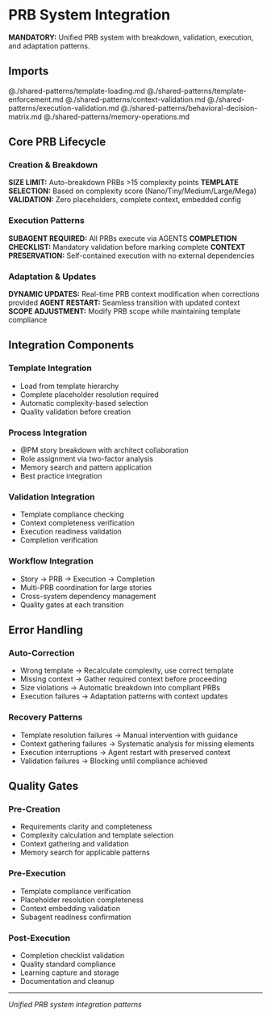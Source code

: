 # PRB System Integration

**MANDATORY:** Unified PRB system with breakdown, validation, execution, and adaptation patterns.

## Imports
@./shared-patterns/template-loading.md
@./shared-patterns/template-enforcement.md
@./shared-patterns/context-validation.md
@./shared-patterns/execution-validation.md
@./shared-patterns/behavioral-decision-matrix.md
@./shared-patterns/memory-operations.md

## Core PRB Lifecycle

### Creation & Breakdown
**SIZE LIMIT:** Auto-breakdown PRBs >15 complexity points
**TEMPLATE SELECTION:** Based on complexity score (Nano/Tiny/Medium/Large/Mega)
**VALIDATION:** Zero placeholders, complete context, embedded config

### Execution Patterns
**SUBAGENT REQUIRED:** All PRBs execute via AGENTS
**COMPLETION CHECKLIST:** Mandatory validation before marking complete
**CONTEXT PRESERVATION:** Self-contained execution with no external dependencies

### Adaptation & Updates
**DYNAMIC UPDATES:** Real-time PRB context modification when corrections provided
**AGENT RESTART:** Seamless transition with updated context
**SCOPE ADJUSTMENT:** Modify PRB scope while maintaining template compliance

## Integration Components

### Template Integration
- Load from template hierarchy
- Complete placeholder resolution required
- Automatic complexity-based selection
- Quality validation before creation

### Process Integration
- @PM story breakdown with architect collaboration
- Role assignment via two-factor analysis
- Memory search and pattern application
- Best practice integration

### Validation Integration
- Template compliance checking
- Context completeness verification
- Execution readiness validation
- Completion verification

### Workflow Integration
- Story → PRB → Execution → Completion
- Multi-PRB coordination for large stories
- Cross-system dependency management
- Quality gates at each transition

## Error Handling

### Auto-Correction
- Wrong template → Recalculate complexity, use correct template
- Missing context → Gather required context before proceeding
- Size violations → Automatic breakdown into compliant PRBs
- Execution failures → Adaptation patterns with context updates

### Recovery Patterns
- Template resolution failures → Manual intervention with guidance
- Context gathering failures → Systematic analysis for missing elements
- Execution interruptions → Agent restart with preserved context
- Validation failures → Blocking until compliance achieved

## Quality Gates

### Pre-Creation
- Requirements clarity and completeness
- Complexity calculation and template selection
- Context gathering and validation
- Memory search for applicable patterns

### Pre-Execution
- Template compliance verification
- Placeholder resolution completeness
- Context embedding validation
- Subagent readiness confirmation

### Post-Execution
- Completion checklist validation
- Quality standard compliance
- Learning capture and storage
- Documentation and cleanup

---
*Unified PRB system integration patterns*